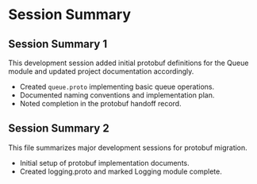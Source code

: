 <!-- file: SESSION_SUMMARY.md -->
<!-- version: 1.0.0 -->
<!-- guid: d04a0da1-d83c-4e27-b5e7-2c6d99a1ec0b -->

# Session Summary

## Session Summary 1

This development session added initial protobuf definitions for the Queue module and updated project documentation accordingly.

- Created `queue.proto` implementing basic queue operations.
- Documented naming conventions and implementation plan.
- Noted completion in the protobuf handoff record.

## Session Summary 2

This file summarizes major development sessions for protobuf migration.

- Initial setup of protobuf implementation documents.
- Created logging.proto and marked Logging module complete.

